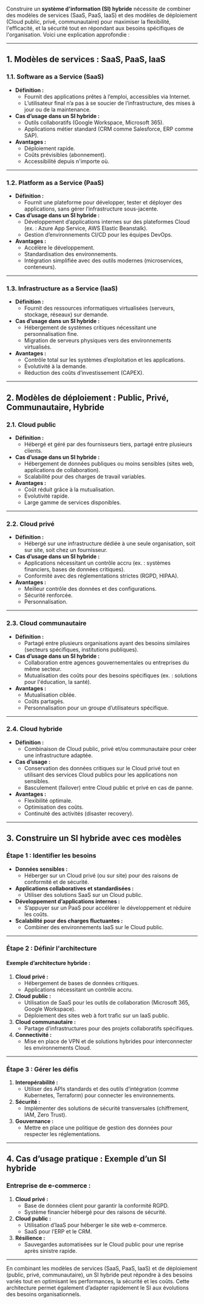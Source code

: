 Construire un **système d'information (SI) hybride** nécessite de combiner des modèles de services (SaaS, PaaS, IaaS) et des modèles de déploiement (Cloud public, privé, communautaire) pour maximiser la flexibilité, l'efficacité, et la sécurité tout en répondant aux besoins spécifiques de l'organisation. Voici une explication approfondie :

---

## **1. Modèles de services : SaaS, PaaS, IaaS**

### **1.1. Software as a Service (SaaS)**
- **Définition :**
  - Fournit des applications prêtes à l’emploi, accessibles via Internet.
  - L’utilisateur final n’a pas à se soucier de l’infrastructure, des mises à jour ou de la maintenance.
- **Cas d’usage dans un SI hybride :**
  - Outils collaboratifs (Google Workspace, Microsoft 365).
  - Applications métier standard (CRM comme Salesforce, ERP comme SAP).
- **Avantages :**
  - Déploiement rapide.
  - Coûts prévisibles (abonnement).
  - Accessibilité depuis n'importe où.

---

### **1.2. Platform as a Service (PaaS)**
- **Définition :**
  - Fournit une plateforme pour développer, tester et déployer des applications, sans gérer l’infrastructure sous-jacente.
- **Cas d’usage dans un SI hybride :**
  - Développement d’applications internes sur des plateformes Cloud (ex. : Azure App Service, AWS Elastic Beanstalk).
  - Gestion d’environnements CI/CD pour les équipes DevOps.
- **Avantages :**
  - Accélère le développement.
  - Standardisation des environnements.
  - Intégration simplifiée avec des outils modernes (microservices, conteneurs).

---

### **1.3. Infrastructure as a Service (IaaS)**
- **Définition :**
  - Fournit des ressources informatiques virtualisées (serveurs, stockage, réseaux) sur demande.
- **Cas d’usage dans un SI hybride :**
  - Hébergement de systèmes critiques nécessitant une personnalisation fine.
  - Migration de serveurs physiques vers des environnements virtualisés.
- **Avantages :**
  - Contrôle total sur les systèmes d’exploitation et les applications.
  - Évolutivité à la demande.
  - Réduction des coûts d’investissement (CAPEX).

---

## **2. Modèles de déploiement : Public, Privé, Communautaire, Hybride**

### **2.1. Cloud public**
- **Définition :**
  - Hébergé et géré par des fournisseurs tiers, partagé entre plusieurs clients.
- **Cas d’usage dans un SI hybride :**
  - Hébergement de données publiques ou moins sensibles (sites web, applications de collaboration).
  - Scalabilité pour des charges de travail variables.
- **Avantages :**
  - Coût réduit grâce à la mutualisation.
  - Évolutivité rapide.
  - Large gamme de services disponibles.

---

### **2.2. Cloud privé**
- **Définition :**
  - Hébergé sur une infrastructure dédiée à une seule organisation, soit sur site, soit chez un fournisseur.
- **Cas d’usage dans un SI hybride :**
  - Applications nécessitant un contrôle accru (ex. : systèmes financiers, bases de données critiques).
  - Conformité avec des réglementations strictes (RGPD, HIPAA).
- **Avantages :**
  - Meilleur contrôle des données et des configurations.
  - Sécurité renforcée.
  - Personnalisation.

---

### **2.3. Cloud communautaire**
- **Définition :**
  - Partagé entre plusieurs organisations ayant des besoins similaires (secteurs spécifiques, institutions publiques).
- **Cas d’usage dans un SI hybride :**
  - Collaboration entre agences gouvernementales ou entreprises du même secteur.
  - Mutualisation des coûts pour des besoins spécifiques (ex. : solutions pour l'éducation, la santé).
- **Avantages :**
  - Mutualisation ciblée.
  - Coûts partagés.
  - Personnalisation pour un groupe d’utilisateurs spécifique.

---

### **2.4. Cloud hybride**
- **Définition :**
  - Combinaison de Cloud public, privé et/ou communautaire pour créer une infrastructure adaptée.
- **Cas d’usage :**
  - Conservation des données critiques sur le Cloud privé tout en utilisant des services Cloud publics pour les applications non sensibles.
  - Basculement (failover) entre Cloud public et privé en cas de panne.
- **Avantages :**
  - Flexibilité optimale.
  - Optimisation des coûts.
  - Continuité des activités (disaster recovery).

---

## **3. Construire un SI hybride avec ces modèles**

### **Étape 1 : Identifier les besoins**
- **Données sensibles :**
  - Héberger sur un Cloud privé (ou sur site) pour des raisons de conformité et de sécurité.
- **Applications collaboratives et standardisées :**
  - Utiliser des solutions SaaS sur un Cloud public.
- **Développement d’applications internes :**
  - S’appuyer sur un PaaS pour accélérer le développement et réduire les coûts.
- **Scalabilité pour des charges fluctuantes :**
  - Combiner des environnements IaaS sur le Cloud public.

---

### **Étape 2 : Définir l'architecture**
#### Exemple d’architecture hybride :
1. **Cloud privé :**
   - Hébergement de bases de données critiques.
   - Applications nécessitant un contrôle accru.
2. **Cloud public :**
   - Utilisation de SaaS pour les outils de collaboration (Microsoft 365, Google Workspace).
   - Déploiement des sites web à fort trafic sur un IaaS public.
3. **Cloud communautaire :**
   - Partage d’infrastructures pour des projets collaboratifs spécifiques.
4. **Connectivité :**
   - Mise en place de VPN et de solutions hybrides pour interconnecter les environnements Cloud.

---

### **Étape 3 : Gérer les défis**
1. **Interopérabilité :**
   - Utiliser des APIs standards et des outils d’intégration (comme Kubernetes, Terraform) pour connecter les environnements.
2. **Sécurité :**
   - Implémenter des solutions de sécurité transversales (chiffrement, IAM, Zero Trust).
3. **Gouvernance :**
   - Mettre en place une politique de gestion des données pour respecter les réglementations.

---

## **4. Cas d’usage pratique : Exemple d’un SI hybride**
### **Entreprise de e-commerce :**
1. **Cloud privé :**
   - Base de données client pour garantir la conformité RGPD.
   - Système financier hébergé pour des raisons de sécurité.
2. **Cloud public :**
   - Utilisation d’IaaS pour héberger le site web e-commerce.
   - SaaS pour l’ERP et le CRM.
3. **Résilience :**
   - Sauvegardes automatisées sur le Cloud public pour une reprise après sinistre rapide.

---

En combinant les modèles de services (SaaS, PaaS, IaaS) et de déploiement (public, privé, communautaire), un SI hybride peut répondre à des besoins variés tout en optimisant les performances, la sécurité et les coûts. Cette architecture permet également d’adapter rapidement le SI aux évolutions des besoins organisationnels.